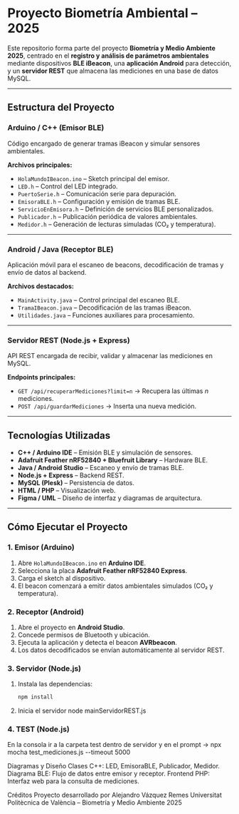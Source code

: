 # Proyecto Biometría Ambiental – 2025

Este repositorio forma parte del proyecto **Biometría y Medio Ambiente 2025**, centrado en el **registro y análisis de parámetros ambientales** mediante dispositivos **BLE iBeacon**, una **aplicación Android** para detección, y un **servidor REST** que almacena las mediciones en una base de datos MySQL.

---

## Estructura del Proyecto

### Arduino / C++ (Emisor BLE)
Código encargado de generar tramas iBeacon y simular sensores ambientales.

**Archivos principales:**
- `HolaMundoIBeacon.ino` – Sketch principal del emisor.  
- `LED.h` – Control del LED integrado.  
- `PuertoSerie.h` – Comunicación serie para depuración.  
- `EmisoraBLE.h` – Configuración y emisión de tramas BLE.  
- `ServicioEnEmisora.h` – Definición de servicios BLE personalizados.  
- `Publicador.h` – Publicación periódica de valores ambientales.  
- `Medidor.h` – Generación de lecturas simuladas (CO₂ y temperatura).  

---

### Android / Java (Receptor BLE)
Aplicación móvil para el escaneo de beacons, decodificación de tramas y envío de datos al backend.

**Archivos destacados:**
- `MainActivity.java` – Control principal del escaneo BLE.  
- `TramaIBeacon.java` – Decodificación de las tramas iBeacon.  
- `Utilidades.java` – Funciones auxiliares para procesamiento.  

---

### Servidor REST (Node.js + Express)
API REST encargada de recibir, validar y almacenar las mediciones en MySQL.

**Endpoints principales:**
- `GET /api/recuperarMediciones?limit=n` → Recupera las últimas *n* mediciones.  
- `POST /api/guardarMediciones` → Inserta una nueva medición.

---

## Tecnologías Utilizadas

- **C++ / Arduino IDE** – Emisión BLE y simulación de sensores.  
- **Adafruit Feather nRF52840 + Bluefruit Library** – Hardware BLE.  
- **Java / Android Studio** – Escaneo y envío de tramas BLE.  
- **Node.js + Express** – Backend REST.  
- **MySQL (Plesk)** – Persistencia de datos.  
- **HTML / PHP** – Visualización web.  
- **Figma / UML** – Diseño de interfaz y diagramas de arquitectura.  

---

## Cómo Ejecutar el Proyecto

### 1. Emisor (Arduino)
1. Abre `HolaMundoIBeacon.ino` en **Arduino IDE**.  
2. Selecciona la placa **Adafruit Feather nRF52840 Express**.  
3. Carga el sketch al dispositivo.  
4. El beacon comenzará a emitir datos ambientales simulados (CO₂ y temperatura).

### 2. Receptor (Android)
1. Abre el proyecto en **Android Studio**.  
2. Concede permisos de Bluetooth y ubicación.  
3. Ejecuta la aplicación y detecta el beacon **AVRbeacon**.  
4. Los datos decodificados se envían automáticamente al servidor REST.

### 3. Servidor (Node.js)
1. Instala las dependencias:
   ```bash
   npm install
2. Inicia el servidor
  node mainServidorREST.js

### 4. TEST (Node.js)
En la consola ir a la carpeta test dentro de servidor y en el prompt -> npx mocha test_mediciones.js --timeout 5000

Diagramas y Diseño
Clases C++: LED, EmisoraBLE, Publicador, Medidor.
Diagrama BLE: Flujo de datos entre emisor y receptor.
Frontend PHP: Interfaz web para la consulta de mediciones.

Créditos
Proyecto desarrollado por Alejandro Vázquez Remes
Universitat Politècnica de València – Biometría y Medio Ambiente 2025
